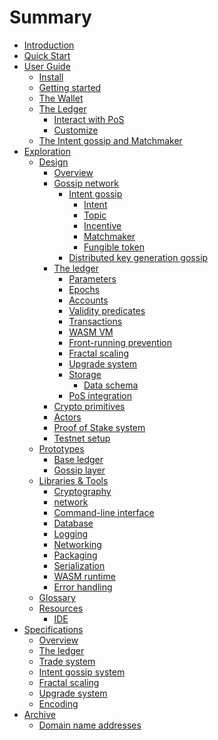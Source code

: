 # Summary

- [Introduction](./README.md)
- [Quick Start](./quick-start.md)
- [User Guide](./user-guide/README.md)
  - [Install](./user-guide/install.md)
  - [Getting started](./user-guide/getting-started.md)
  - [The Wallet](./user-guide/wallet.md)
  - [The Ledger](./user-guide/ledger.md)
    - [Interact with PoS](./user-guide/ledger/pos.md)
    - [Customize](./user-guide/ledger/customize.md)
  - [The Intent gossip and Matchmaker](./user-guide/intent-gossip-and-matchmaker.md)
- [Exploration](./explore/README.md)
  - [Design](./explore/design/README.md)
    - [Overview](./explore/design/overview.md)
    - [Gossip network](./explore/design/gossip.md)
      - [Intent gossip](./explore/design/intent_gossip/intent_gossip.md)
        - [Intent](./explore/design/intent_gossip/intent.md)
        - [Topic](./explore/design/intent_gossip/topic.md)
        - [Incentive](./explore/design/intent_gossip/incentive.md)
        - [Matchmaker](./explore/design/intent_gossip/matchmaker.md)
        - [Fungible token](./explore/design/intent_gossip/fungible_token.md)
      - [Distributed key generation gossip](./explore/design/dkg.md)
    - [The ledger](./explore/design/ledger.md)
      - [Parameters](./explore/design/ledger/parameters.md)
      - [Epochs](./explore/design/ledger/epochs.md)
      - [Accounts](./explore/design/ledger/accounts.md)
      - [Validity predicates](./explore/design/ledger/vp.md)
      - [Transactions](./explore/design/ledger/tx.md)
      - [WASM VM](./explore/design/ledger/wasm-vm.md)
      - [Front-running prevention](./explore/design/ledger/front-running.md)
      - [Fractal scaling](./explore/design/ledger/fractal-scaling.md)
      - [Upgrade system](./explore/design/upgrade-system.md)
      - [Storage](./explore/design/ledger/storage.md)
        - [Data schema](./explore/design/ledger/storage/data-schema.md)
      - [PoS integration](./explore/design/ledger/pos-integration.md)
    - [Crypto primitives](./explore/design/crypto-primitives.md)
    - [Actors](./explore/design/actors.md)
    - [Proof of Stake system](./explore/design/pos.md)
    - [Testnet setup](./explore/design/testnet-setup.md)
  - [Prototypes](./explore/prototypes/README.md)
    - [Base ledger](./explore/prototypes/base-ledger.md)
    - [Gossip layer](./explore/prototypes/gossip-layer.md)
  - [Libraries & Tools](./explore/libraries/README.md)
    - [Cryptography]()
    - [network](./explore/libraries/network.md)
    - [Command-line interface](./explore/libraries/cli.md)
    - [Database](./explore/libraries/db.md)
    - [Logging](./explore/libraries/logging.md)
    - [Networking]()
    - [Packaging](./explore/libraries/packaging.md)
    - [Serialization](./explore/libraries/serialization.md)
    - [WASM runtime](./explore/libraries/wasm.md)
    - [Error handling](./explore/libraries/errors.md)
  - [Glossary](./explore/design/glossary.md)
  - [Resources](./explore/resources/README.md)
    - [IDE](./explore/resources/ide.md)
- [Specifications](./specs/README.md)
  - [Overview](./specs/overview.md)
  - [The ledger](./specs/ledger.md)
  - [Trade system]()
  - [Intent gossip system]()
  - [Fractal scaling]()
  - [Upgrade system]()
  - [Encoding](./specs/encoding.md)
- [Archive](./archive/README.md)
  - [Domain name addresses](./archive/domain-name-addresses.md)
